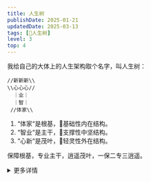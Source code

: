```yaml
---
title: 人生树
publishDate: 2025-01-21
updatedDate: 2025-03-13
tags: [🌳人生树]
level: 3
top: 4
---
```


我给自己的大体上的人生架构取个名字，叫人生树：

```
//新新新\\
\\心心心//
  ｜业｜
  ｜智｜
 //体家\\
```

1. “体家“是根基，🤍基础性内在结构。
2. “智业“是主干，💙支撑性中坚结构。
3. “心新“是茂叶，💛轻灵性外在结构。

保障根基，专业主干，逍遥茂叶，一保二专三逍遥。

<details><summary>更多详情</summary>

1. 体：健康、体能
2. 心：心灵、道德
3. 家：家庭、政治
4. 智：智能、技术
5. 业：事业、商业、专业
6. 新：创新、创意、异态


1. ⭐️⭐️⭐️体
    1. 🎯健康平安
    2. 🛟轻素粗淡
    3. 📗生理知识
    4. ⛵️保健保养
    5. 🩵自然、素食、减肥
2. ⭐️⭐️心
    1. 🎯心平气和
    2. 🛟清心寡欲
    3. 📗心理知识
    4. ⛵️沟通交流
    5. 🩵自在、哲思、体验
3. ⭐️⭐️家
    1. 🎯平等安全
    2. 🛟兼爱非攻
    3. 📗文化知识
    4. ⛵️助人为乐
    5. 🩵历史、地理
4. ⭐️智
    1. 🎯谨慎平衡
    2. 🛟为道日损
    3. 📗科学知识
    4. ⛵️计算机模拟
    5. 🩵几何图形、物理时空
5. ⭐️业
    1. 🎯平稳乐业
    2. 🛟专注专业
    3. 📗信息技术
    4. ⛵️多写代码
    5. 🩵自主、教育
6. ⭐️创
    1. 🎯平复初心
    2. 🛟平易近人
    3. 📗创意理论
    4. ⛵️手工制作
    5. 🩵绘画、游戏、色彩


也可以叫六边形战士🐶：

```
   新
智/‾‾\业
心\__/家
   体
```

这段话挺有启示，可以参考：

![in-mid-out](/images/in-mid-out.jpg)

</details>
